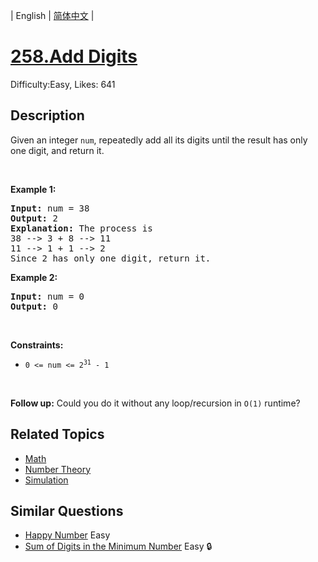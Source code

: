 
| English | [简体中文](README.md) |

# [258.Add Digits](https://leetcode.com/problems/add-digits/)
Difficulty:Easy, Likes: 641

## Description

<p>Given an integer <code>num</code>, repeatedly add all its digits until the result has only one digit, and return it.</p>

<p>&nbsp;</p>
<p><strong class="example">Example 1:</strong></p>

<pre>
<strong>Input:</strong> num = 38
<strong>Output:</strong> 2
<strong>Explanation:</strong> The process is
38 --&gt; 3 + 8 --&gt; 11
11 --&gt; 1 + 1 --&gt; 2 
Since 2 has only one digit, return it.
</pre>

<p><strong class="example">Example 2:</strong></p>

<pre>
<strong>Input:</strong> num = 0
<strong>Output:</strong> 0
</pre>

<p>&nbsp;</p>
<p><strong>Constraints:</strong></p>

<ul>
	<li><code>0 &lt;= num &lt;= 2<sup>31</sup> - 1</code></li>
</ul>

<p>&nbsp;</p>
<p><strong>Follow up:</strong> Could you do it without any loop/recursion in <code>O(1)</code> runtime?</p>


## Related Topics

- [Math](https://leetcode.com/tag/math/)
- [Number Theory](https://leetcode.com/tag/number-theory/)
- [Simulation](https://leetcode.com/tag/simulation/)

## Similar Questions

- [Happy Number](../happy-number/README_EN.md) Easy 
- [Sum of Digits in the Minimum Number](../sum-of-digits-in-the-minimum-number/README_EN.md) Easy 🔒
